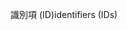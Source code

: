 <span data-ttu-id="67263-101">識別項 (ID)</span><span class="sxs-lookup"><span data-stu-id="67263-101">identifiers (IDs)</span></span>
